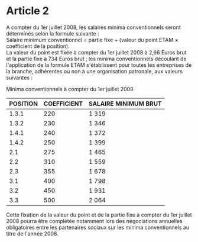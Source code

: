 # Article 2

A compter du 1er juillet 2008, les salaires minima conventionnels seront déterminés selon la formule suivante :  
Salaire minimum conventionnel = partie fixe + (valeur du point ETAM × coefficient de la position).  
La valeur du point est fixée à compter du 1er juillet 2008 à 2,66 Euros brut et la partie fixe à 734 Euros brut ; les minima conventionnels découlant de l'application de la formule ETAM s'établissent pour toutes les entreprises de la branche, adhérentes ou non à une organisation patronale, aux valeurs suivantes :

Minima conventionnels à compter du 1er juillet 2008 

  


| POSITION | COEFFICIENT | SALAIRE MINIMUM BRUT |
| --- | --- | --- |
| 1.3.1 | 220 | 1 319 |
| 1.3.2 | 230 | 1 346 |
| 1.4.1 | 240 | 1 372 |
| 1.4.2 | 250 | 1 399 |
| 2.1 | 275 | 1 465 |
| 2.2 | 310 | 1 559 |
| 2.3 | 355 | 1 678 |
| 3.1 | 400 | 1 798 |
| 3.2 | 450 | 1 931 |
| 3.3 | 500 | 2 064 |

Cette fixation de la valeur du point et de la partie fixe à compter du 1er juillet 2008 pourra être complétée notamment lors des négociations annuelles obligatoires entre les partenaires sociaux sur les minima conventionnels au titre de l'année 2008.